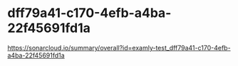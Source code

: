 # dff79a41-c170-4efb-a4ba-22f45691fd1a
https://sonarcloud.io/summary/overall?id=examly-test_dff79a41-c170-4efb-a4ba-22f45691fd1a
